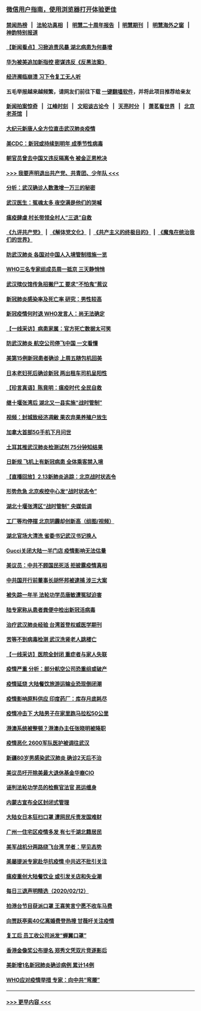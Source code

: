 ### [微信用户指南，使用浏览器打开体验更佳](https://github.com/gfw-breaker/banned-news1/blob/master/indexes/wechat-guide.md?t=0)
#### [禁闻热榜](热点新闻.md?t=0)  &nbsp;&nbsp;|&nbsp;&nbsp; [法轮功真相](https://github.com/gfw-breaker/truth/blob/master/README.md?t=0) &nbsp;&nbsp;|&nbsp;&nbsp; [明慧二十周年报告](https://github.com/gfw-breaker/mh-reports/blob/master/README.md?t=0) &nbsp;&nbsp;|&nbsp;&nbsp;[明慧期刊](https://github.com/gfw-breaker/mh-qikan) &nbsp;&nbsp;|&nbsp;&nbsp; [明慧海外之窗](https://github.com/gfw-breaker/mh-news/blob/master/README.md?t=0) &nbsp;&nbsp;|&nbsp;&nbsp; [神韵特别报道](https://github.com/gfw-breaker/mh-news/blob/master/shenyun.md?t=0)
#### [【新闻看点】习掀追责风暴 湖北病患为何暴增](../pages/nsc413/n11867035.md?t=02140711) 
#### [华为被美追加新指控 密谋违反《反黑法案》](../pages/nsc413/n11867191.md?t=02140711) 
#### [经济濒临崩溃 习下令复工无人听](../pages/nsc413/n11867269.md?t=02140711) 
#### 五毛举报越来越频繁，请网友们前往下载 [一键翻墙软件](https://github.com/gfw-breaker/ssr-accounts)，并将此项目推荐给亲友
#### [新闻拍案惊奇](https://github.com/gfw-breaker/banned-news1/blob/master/pages/link4.md) &nbsp;&nbsp;|&nbsp;&nbsp; [江峰时刻](https://github.com/gfw-breaker/banned-news1/blob/master/pages/link4.md) &nbsp;&nbsp;|&nbsp;&nbsp; [文昭谈古论今](https://github.com/gfw-breaker/banned-news1/blob/master/pages/link4.md) &nbsp;&nbsp;|&nbsp;&nbsp; [天亮时分](https://github.com/gfw-breaker/banned-news1/blob/master/pages/link4.md) &nbsp;&nbsp;|&nbsp;&nbsp; [萧茗看世界](https://github.com/gfw-breaker/banned-news1/blob/master/pages/link4.md) &nbsp;&nbsp;|&nbsp;&nbsp; [北京老茶馆](https://github.com/gfw-breaker/banned-news1/blob/master/pages/link4.md) &nbsp;&nbsp;|&nbsp;&nbsp; 
#### [大纪元新唐人全方位直击武汉肺炎疫情](../pages/nsc413/n11859405.md?t=02140711) 
#### [美CDC：新冠或持续到明年 成季节性病毒](../pages/nsc413/n11867279.md?t=02140711) 
#### [朝官员曾去中国又违反隔离令 被金正恩枪决](../pages/nsc413/n11867087.md?t=02140711) 
#### [>>> 我要声明退出共产党、共青团、少年队 <<<](https://github.com/begood0513/goodnews/blob/master/quit/letter.md) 
#### [分析：武汉确诊人数激增一万三的秘密](../pages/nsc413/n11866187.md?t=02140711) 
#### [武汉医生：冤魂太多 夜空满是他们的哭喊](../pages/nsc413/n11867107.md?t=02140711) 
#### [瘟疫肆虐 村长带领全村人“三退”自救](../pages/nsc413/n11861714.md?t=02140711) 
#### [《九评共产党》](https://github.com/begood0513/9ping.md/blob/master/README.md) &nbsp;|&nbsp; [《解体党文化》](../../../../jtdwh.md/blob/master/README.md)  &nbsp;|&nbsp; [《共产主义的终极目的》](../../../../gczydzjmd.md/blob/master/README.md) &nbsp;|&nbsp; [《魔鬼在统治我们的世界》](../../../../mgztzwmdsj.md/blob/master/README.md) 
#### [防武汉肺炎 各国对中国人入境管制措施一览](../pages/nsc413/n11838726.md?t=02140711) 
#### [WHO三名专家组成员周一抵京 三天静悄悄](../pages/nsc413/n11866947.md?t=02140711) 
#### [武汉殡仪馆传急招搬尸工 要求“不怕鬼”惹议](../pages/nsc413/n11866834.md?t=02140711) 
#### [新冠肺炎感染率及死亡率 研究：男性较高](../pages/nsc413/n11866956.md?t=02140711) 
#### [新冠疫情何时退 WHO发言人：尚无法确定](../pages/nsc413/n11866864.md?t=02140711) 
#### [【一线采访】病患家属：官方死亡数据太可笑](../pages/nsc413/n11866840.md?t=02140711) 
#### [防武汉肺炎 航空公司停飞中国 一文看懂](../pages/nsc413/n11866800.md?t=02140711) 
#### [美第15例新冠患者确诊 上周五随包机回美](../pages/nsc413/n11866852.md?t=02140711) 
#### [日本老妇死后确诊新冠 两出租车司机呈阳性](../pages/nsc413/n11866755.md?t=02140711) 
#### [【珍言真语】陈竟明：瘟疫时代 全民自救](../pages/nsc413/n11866765.md?t=02140711) 
#### [继十堰张湾后 湖北又一县实施“战时管制”](../pages/nsc413/n11866748.md?t=02140711) 
#### [视频：封城致经济凋敝 果农弃果养殖户放生](../pages/nsc413/n11866120.md?t=02140711) 
#### [加拿大首部5G手机下月问世](../pages/nsc413/n11864631.md?t=02140711) 
#### [土耳其推武汉肺炎检测试剂 75分钟知结果](../pages/nsc413/n11866520.md?t=02140711) 
#### [日新规 飞机上有新冠病患 全体乘客禁入境](../pages/nsc413/n11866233.md?t=02140711) 
#### [【直播回放】2.13新肺炎追踪：北京战时状态令](../pages/nsc413/n11866261.md?t=02140711) 
#### [形势危急 北京疾控中心发“战时状态令”](../pages/nsc413/n11866362.md?t=02140711) 
#### [湖北十堰张湾区“战时管制” 央媒低调](../pages/nsc413/n11866013.md?t=02140711) 
#### [工厂等均停摆 北京阴霾却创新高（组图/视频）](../pages/nsc413/n11865856.md?t=02140711) 
#### [湖北官场大清洗 省委书记武汉书记换人](../pages/nsc413/n11865112.md?t=02140711) 
#### [Gucci关闭大陆一半门店 疫情影响无法估量](../pages/nsc413/n11865799.md?t=02140711) 
#### [美议员：中共不顾国民死活 拒披露疫情真相](../pages/nsc413/n11866147.md?t=02140711) 
#### [中共国开行前董事长胡怀邦被逮捕 涉三大案](../pages/nsc413/n11865943.md?t=02140711) 
#### [被失踪一年半 法轮功学员唐敏遭冤狱迫害](../pages/nsc413/n11863707.md?t=02140711) 
#### [陆专家称从患者粪便中检出新冠活病毒](../pages/nsc413/n11865858.md?t=02140711) 
#### [治疗武汉肺炎经验 台湾首登权威医学期刊](../pages/nsc413/n11865669.md?t=02140711) 
#### [苦等不到病毒检测 武汉洗肾老人跳楼亡](../pages/nsc413/n11866020.md?t=02140711) 
#### [【一线采访】医院全封闭 重症者与家人失联](../pages/nsc413/n11864778.md?t=02140711) 
#### [疫情严重 分析：部分航空公司恐重组或破产](../pages/nsc413/n11865138.md?t=02140711) 
#### [疫情延烧 大陆餐饮旅游运输业恐现倒闭潮](../pages/nsc413/n11865608.md?t=02140711) 
#### [疫情影响原料供应 印度药厂：库存月底耗尽](../pages/nsc413/n11865151.md?t=02140711) 
#### [疫情冲击下 大陆男子在家里跑马拉松50公里](../pages/nsc413/n11865585.md?t=02140711) 
#### [港澳系统被整顿？港澳办主任张晓明被降职](../pages/nsc413/n11865277.md?t=02140711) 
#### [疫情恶化 2600军队医护被调往武汉](../pages/nsc413/n11865111.md?t=02140711) 
#### [新疆80岁男感染武汉肺炎 确诊2天后不治](../pages/nsc413/n11865260.md?t=02140711) 
#### [美议员吁开除美最大退休基金华裔CIO](../pages/nsc413/n11865230.md?t=02140711) 
#### [诬判法轮功学员的检察官法官 恶运缠身](../pages/nsc413/n11864380.md?t=02140711) 
#### [内蒙古宣布全区封闭式管理](../pages/nsc413/n11865271.md?t=02140711) 
#### [大陆女日本狂扫口罩 遭网民斥责发国难财](../pages/nsc413/n11865107.md?t=02140711) 
#### [广州一住宅区疫情多发 有七千湖北籍居民](../pages/nsc413/n11865083.md?t=02140711) 
#### [美军战机分两路绕飞台湾 学者：罕见态势](../pages/nsc413/n11864996.md?t=02140711) 
#### [美屡提派专家赴华抗疫情 中共迟不批引关注](../pages/nsc413/n11864719.md?t=02140711) 
#### [瘟疫重创大陆餐饮业 或引发关店和失业潮](../pages/nsc413/n11864742.md?t=02140711) 
#### [每日三退声明精选（2020/02/12）](../pages/nsc413/n11865077.md?t=02140711) 
#### [拍港台节目获派口罩 王喜笑言宁愿不收车马费](../pages/nsc413/n11864666.md?t=02140711) 
#### [向贾跃亭索40亿离婚费登热搜 甘薇吁关注疫情](../pages/nsc413/n11864426.md?t=02140711) 
#### [复工后 员工收公司派发“蝉翼口罩”](../pages/nsc413/n11864951.md?t=02140711) 
#### [香港金像奖公布提名 郑秀文凭双片竞逐影后](../pages/nsc413/n11864201.md?t=02140711) 
#### [美新增1名新冠肺炎确诊病例 累计14例](../pages/nsc413/n11864893.md?t=02140711) 
#### [WHO应对疫情举措 专家：向中共“弯腰”](../pages/nsc413/n11864727.md?t=02140711) 

----
#### [ >>> 更早内容 <<< ](../indexes/nsc413-earlier.md)
